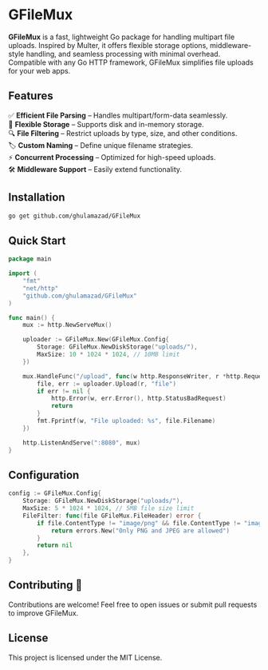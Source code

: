 # GFileMux

**GFileMux** is a fast, lightweight Go package for handling multipart file uploads. Inspired by Multer, it offers flexible storage options, middleware-style handling, and seamless processing with minimal overhead. Compatible with any Go HTTP framework, GFileMux simplifies file uploads for your web apps.

## Features  
✅ **Efficient File Parsing** – Handles multipart/form-data seamlessly.  
📂 **Flexible Storage** – Supports disk and in-memory storage.  
🔍 **File Filtering** – Restrict uploads by type, size, and other conditions.  
🏷 **Custom Naming** – Define unique filename strategies.  
⚡ **Concurrent Processing** – Optimized for high-speed uploads.  
🛠 **Middleware Support** – Easily extend functionality.  

## Installation
```sh
go get github.com/ghulamazad/GFileMux
```

## Quick Start
```go
package main

import (
    "fmt"
    "net/http"
    "github.com/ghulamazad/GFileMux"
)

func main() {
    mux := http.NewServeMux()

    uploader := GFileMux.New(GFileMux.Config{
        Storage: GFileMux.NewDiskStorage("uploads/"),
        MaxSize: 10 * 1024 * 1024, // 10MB limit
    })

    mux.HandleFunc("/upload", func(w http.ResponseWriter, r *http.Request) {
        file, err := uploader.Upload(r, "file")
        if err != nil {
            http.Error(w, err.Error(), http.StatusBadRequest)
            return
        }
        fmt.Fprintf(w, "File uploaded: %s", file.Filename)
    })

    http.ListenAndServe(":8080", mux)
}
```

## Configuration
```go
config := GFileMux.Config{
    Storage: GFileMux.NewDiskStorage("uploads/"),
    MaxSize: 5 * 1024 * 1024, // 5MB file size limit
    FileFilter: func(file GFileMux.FileHeader) error {
        if file.ContentType != "image/png" && file.ContentType != "image/jpeg" {
            return errors.New("Only PNG and JPEG are allowed")
        }
        return nil
    },
}
```

## Contributing 🤝
Contributions are welcome! Feel free to open issues or submit pull requests to improve GFileMux.

## License
This project is licensed under the MIT License. 


